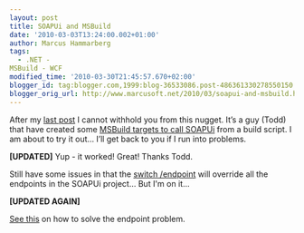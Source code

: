 ```yaml
---
layout: post
title: SOAPUi and MSBuild
date: '2010-03-03T13:24:00.002+01:00'
author: Marcus Hammarberg
tags:
  - .NET -
MSBuild - WCF
modified_time: '2010-03-30T21:45:57.670+02:00'
blogger_id: tag:blogger.com,1999:blog-36533086.post-486361330278550150
blogger_orig_url: http://www.marcusoft.net/2010/03/soapui-and-msbuild.html
---
```


After my <a
href="http://www.marcusoft.net/2010/03/soapui-and-testing-wcf-services-how-i.html"
target="_blank">last post</a> I cannot withhold you from this nugget.
It’s a guy (Todd) that have created some <a
href="http://blog.goneopen.com/2010/01/msbuild-execution-of-soapui-testrunner/"
target="_blank">MSBuild targets to call SOAPUi</a> from a build
script.
I am about to try it out… I’ll get back to you if I run into problems.

**\[UPDATED\]**
Yup - it worked! Great! Thanks Todd.

Still have some issues in that the [switch
/endpoint](http://www.soapui.org/userguide/commandline/testcaserunner.html)
will override all the endpoints in the SOAPUi project... But I'm on
it...

**\[UPDATED AGAIN\]**

<a
href="http://www.marcusoft.net/2010/03/changing-endpoint-from-command-line.html"
target="_blank">See this</a> on how to solve the endpoint problem.
